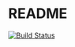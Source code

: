 # README

[![Build Status](https://travis-ci.org/joshrendek/mblog.svg?branch=master)](https://travis-ci.org/joshrendek/mblog)
